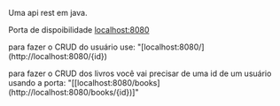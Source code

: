 Uma api rest em java.

Porta de dispoibilidade [localhost:8080 ](http://localhost/8080)
<p>
para fazer o CRUD do usuário use:
  "[localhost:8080/](http://localhost:8080/{id})
</p>
<p>
para fazer o CRUD dos livros você vai precisar de uma id de um usuário usando a porta:
    "[[localhost:8080/books](http://localhost:8080/books/{id})]"
</p>
